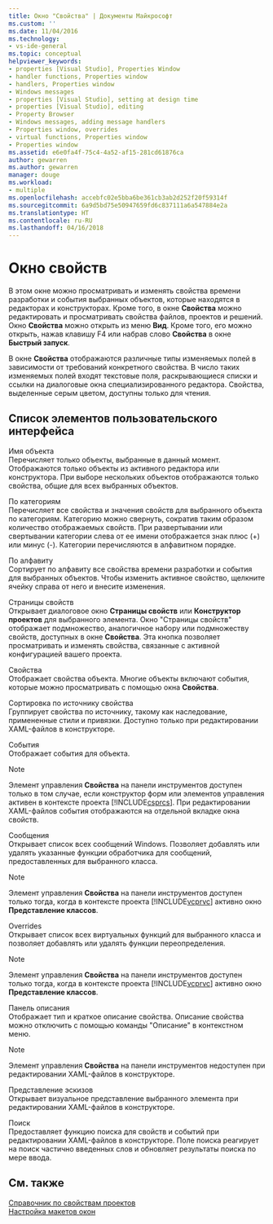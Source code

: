```yaml
---
title: Окно "Свойства" | Документы Майкрософт
ms.custom: ''
ms.date: 11/04/2016
ms.technology:
- vs-ide-general
ms.topic: conceptual
helpviewer_keywords:
- properties [Visual Studio], Properties Window
- handler functions, Properties window
- handlers, Properties window
- Windows messages
- properties [Visual Studio], setting at design time
- properties [Visual Studio], editing
- Property Browser
- Windows messages, adding message handlers
- Properties window, overrides
- virtual functions, Properties window
- Properties window
ms.assetid: e6e0fa4f-75c4-4a52-af15-281cd61876ca
author: gewarren
ms.author: gewarren
manager: douge
ms.workload:
- multiple
ms.openlocfilehash: accebfc02e5bba6be361cb3ab2d252f20f59314f
ms.sourcegitcommit: 6a9d5bd75e50947659fd6c837111a6a547884e2a
ms.translationtype: HT
ms.contentlocale: ru-RU
ms.lasthandoff: 04/16/2018
---
```

# <a name="properties-window"></a>Окно свойств
В этом окне можно просматривать и изменять свойства времени разработки и события выбранных объектов, которые находятся в редакторах и конструкторах. Кроме того, в окне **Свойства** можно редактировать и просматривать свойства файлов, проектов и решений. Окно **Свойства** можно открыть из меню **Вид**. Кроме того, его можно открыть, нажав клавишу F4 или набрав слово **Свойства** в окне **Быстрый запуск**.  
  
 В окне **Свойства** отображаются различные типы изменяемых полей в зависимости от требований конкретного свойства. В число таких изменяемых полей входят текстовые поля, раскрывающиеся списки и ссылки на диалоговые окна специализированного редактора. Свойства, выделенные серым цветом, доступны только для чтения.  
  
## <a name="uielement-list"></a>Список элементов пользовательского интерфейса  
 Имя объекта  
 Перечисляет только объекты, выбранные в данный момент. Отображаются только объекты из активного редактора или конструктора. При выборе нескольких объектов отображаются только свойства, общие для всех выбранных объектов.  
  
 По категориям  
 Перечисляет все свойства и значения свойств для выбранного объекта по категориям. Категорию можно свернуть, сократив таким образом количество отображаемых свойств. При развертывании или свертывании категории слева от ее имени отображается знак плюс (+) или минус (-). Категории перечисляются в алфавитном порядке.  
  
 По алфавиту  
 Сортирует по алфавиту все свойства времени разработки и события для выбранных объектов. Чтобы изменить активное свойство, щелкните ячейку справа от него и внесите изменения.  
  
 Страницы свойств  
 Открывает диалоговое окно **Страницы свойств** или **Конструктор проектов** для выбранного элемента. Окно "Страницы свойств" отображает подмножество, аналогичное набору или подмножеству свойств, доступных в окне **Свойства**. Эта кнопка позволяет просматривать и изменять свойства, связанные с активной конфигурацией вашего проекта.  
  
 Свойства  
 Отображает свойства объекта. Многие объекты включают события, которые можно просматривать с помощью окна **Свойства**.  
  
 Сортировка по источнику свойства  
 Группирует свойства по источнику, такому как наследование, примененные стили и привязки. Доступно только при редактировании XAML-файлов в конструкторе.  
  
 События  
 Отображает события для объекта.  
  
> [!NOTE]
>  Элемент управления **Свойства** на панели инструментов доступен только в том случае, если конструктор форм или элементов управления активен в контексте проекта [!INCLUDE[csprcs](../../data-tools/includes/csprcs_md.md)]. При редактировании XAML-файлов события отображаются на отдельной вкладке окна свойств.  
  
 Сообщения  
 Открывает список всех сообщений Windows. Позволяет добавлять или удалять указанные функции обработчика для сообщений, предоставленных для выбранного класса.  
  
> [!NOTE]
>  Элемент управления **Свойства** на панели инструментов доступен только тогда, когда в контексте проекта [!INCLUDE[vcprvc](../../code-quality/includes/vcprvc_md.md)] активно окно **Представление классов**.  
  
 Overrides  
 Открывает список всех виртуальных функций для выбранного класса и позволяет добавлять или удалять функции переопределения.  
  
> [!NOTE]
>  Элемент управления **Свойства** на панели инструментов доступен только тогда, когда в контексте проекта [!INCLUDE[vcprvc](../../code-quality/includes/vcprvc_md.md)] активно окно **Представление классов**.  
  
 Панель описания  
 Отображает тип и краткое описание свойства. Описание свойства можно отключить с помощью команды "Описание" в контекстном меню.  
  
> [!NOTE]
>  Элемент управления **Свойства** на панели инструментов недоступен при редактировании XAML-файлов в конструкторе.  
  
 Представление эскизов  
 Открывает визуальное представление выбранного элемента при редактировании XAML-файлов в конструкторе.  
  
 Поиск  
 Предоставляет функцию поиска для свойств и событий при редактировании XAML-файлов в конструкторе. Поле поиска реагирует на поиск частично введенных слов и обновляет результаты поиска по мере ввода.  
  
## <a name="see-also"></a>См. также  
 [Справочник по свойствам проектов](../../ide/reference/project-properties-reference.md)   
 [Настройка макетов окон](../../ide/customizing-window-layouts-in-visual-studio.md)